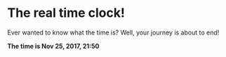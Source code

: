 # The real time clock!

Ever wanted to know what the time is? Well, your journey is about to end!

**The time is Nov 25, 2017, 21:50**